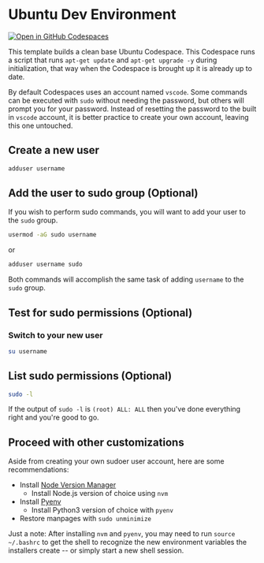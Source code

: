 # Ubuntu Dev Environment
[![Open in GitHub Codespaces](https://github.com/codespaces/badge.svg)](https://codespaces.new/RetroSteve0/cs-devbox)

This template builds a clean base Ubuntu Codespace. This Codespace runs a script that runs `apt-get update` and `apt-get upgrade -y` during initialization, that way when the Codespace is brought up it is already up to date.

By default Codespaces uses an account named `vscode`. Some commands can be executed with `sudo` without needing the password, but others will prompt you for your password. Instead of resetting the password to the built in `vscode` account, it is better practice to create your own account, leaving this one untouched.

## Create a new user
```bash
adduser username
```

## Add the user to sudo group (Optional)
If you wish to perform sudo commands, you will want to add your user to the `sudo` group.
```bash
usermod -aG sudo username
```

or

```bash
adduser username sudo
```

Both commands will accomplish the same task of adding `username` to the `sudo` group.

## Test for sudo permissions (Optional)
### Switch to your new user
```bash
su username
```

## List sudo permissions (Optional)
```bash
sudo -l
```

If the output of `sudo -l` is  `(root) ALL: ALL` then you've done everything right and you're good to go.

## Proceed with other customizations
Aside from creating your own sudoer user account, here are some recommendations:

- Install [Node Version Manager](https://github.com/nvm-sh/nvm)
  - Install Node.js version of choice using `nvm`
- Install [Pyenv](https://github.com/pyenv/pyenv)
  - Install Python3 version of choice with `pyenv`
- Restore manpages with `sudo unminimize`

Just a note: After installing `nvm` and `pyenv`, you may need to run `source ~/.bashrc` to get the shell to recognize the new environment variables the installers create -- or simply start a new shell session.
